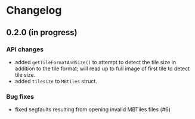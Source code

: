 # Changelog

## 0.2.0 (in progress)

### API changes

-   added `getTileFormatAndSize()` to attempt to detect the tile size in addition
    to the tile format; will read up to full image of first tile to detect tile
    size.
-   added `tilesize` to `MBtiles` struct.

### Bug fixes

-   fixed segfaults resulting from opening invalid MBTiles files (#6)
